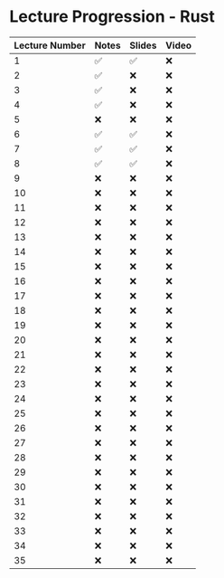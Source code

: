 # Lecture Progression - Rust

|Lecture Number| Notes | Slides | Video |
|---|---|---|---|
|  1| ✅ | ✅ | ❌ | 
|  2| ✅ | ❌ | ❌ | 
|  3| ✅ | ❌ | ❌ |
|  4| ✅ | ❌ | ❌ |
|  5| ❌ | ❌ | ❌ |
|  6| ✅ | ✅ | ❌ |
|  7| ✅ | ✅ | ❌ |
|  8| ✅ | ✅ | ❌ |
|  9| ❌ | ❌ | ❌ |
| 10| ❌ | ❌ | ❌ |
| 11| ❌ | ❌ | ❌ |
| 12| ❌ | ❌ | ❌ |
| 13| ❌ | ❌ | ❌ |
| 14| ❌ | ❌ | ❌ |
| 15| ❌ | ❌ | ❌ |
| 16| ❌ | ❌ | ❌ |
| 17| ❌ | ❌ | ❌ |
| 18| ❌ | ❌ | ❌ |
| 19| ❌ | ❌ | ❌ |
| 20| ❌ | ❌ | ❌ |
| 21| ❌ | ❌ | ❌ |
| 22| ❌ | ❌ | ❌ |
| 23| ❌ | ❌ | ❌ |
| 24| ❌ | ❌ | ❌ |
| 25| ❌ | ❌ | ❌ |
| 26| ❌ | ❌ | ❌ |
| 27| ❌ | ❌ | ❌ |
| 28| ❌ | ❌ | ❌ |
| 29| ❌ | ❌ | ❌ |
| 30| ❌ | ❌ | ❌ |
| 31| ❌ | ❌ | ❌ |
| 32| ❌ | ❌ | ❌ |
| 33| ❌ | ❌ | ❌ |
| 34| ❌ | ❌ | ❌ |
| 35| ❌ | ❌ | ❌ |
